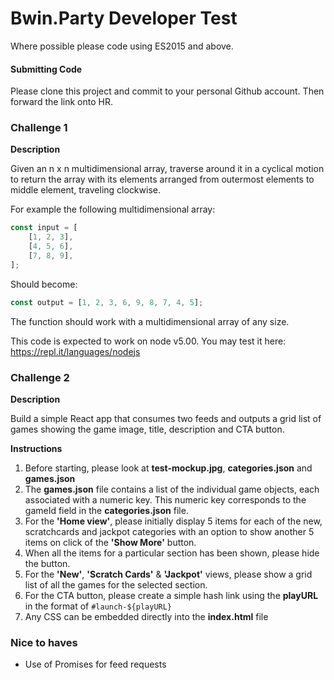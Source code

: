 # Bwin.Party Developer Test

Where possible please code using ES2015 and above.

#### Submitting Code

Please clone this project and commit to your personal Github account. Then forward the link onto HR.

### Challenge 1

**Description**

Given an n x n multidimensional array, traverse around it in a cyclical motion to return the array with its elements arranged from outermost elements to middle element, traveling clockwise.

For example the following multidimensional array:

```javascript
const input = [
	[1, 2, 3],
	[4, 5, 6],
	[7, 8, 9],
]; 

```

Should become:

```javascript
const output = [1, 2, 3, 6, 9, 8, 7, 4, 5];
```

The function should work with a multidimensional array of any size.

This code is expected to work on node v5.00. You may test it here: https://repl.it/languages/nodejs


### Challenge 2

**Description**

Build a simple React app that consumes two feeds and outputs a grid list of games showing the game image, title, description and CTA button.

**Instructions**

1. Before starting, please look at **test-mockup.jpg**, **categories.json** and **games.json**
2. The **games.json** file contains a list of the individual game objects, each associated with a numeric key. This numeric key corresponds to the gameId field in the **categories.json** file.
3. For the **'Home view'**, please initially display 5 items for each of the new, scratchcards and jackpot categories with an option to show another 5 items on click of the **'Show More'** button.
4. When all the items for a particular section has been shown, please hide the button.
5. For the **'New'**, **'Scratch Cards'** & **'Jackpot'** views, please show a grid list of all the games for the selected section.
6. For the CTA button, please create a simple hash link using the **playURL** in the format of `#launch-${playURL}`
8. Any CSS can be embedded directly into the **index.html** file

### Nice to haves
- Use of Promises for feed requests